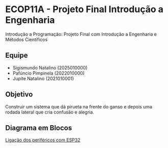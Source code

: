 # ECOP11A - Projeto Final Introdução a Engenharia
Introdução a Programação: Projeto Final com Introdução a Engenharia e Métodos Científicos

## Equipe

- Sigismundo Natalino (2025010000)
- Pafúncio Pimpinela (2022010000)
- Jupite Natalino (2021010001)

## Objetivo

Construir um sistema que dá pirueta na frente do ganso e depois uma rodada lateral que cria confusão e alegria.

## Diagrama em Blocos

[Ligação dos periféricos com ESP32](https://github.com/valerio-unifei/ECOP11A-Projeto-Final/blob/main/img/Diagrama_blocos_projeto.png)

